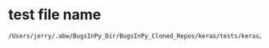 # test file name

```text
/Users/jerry/.abw/BugsInPy_Dir/BugsInPy_Cloned_Repos/keras/tests/keras/test_sequential_model.py
```